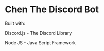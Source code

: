 # Chen The Discord Bot

Built with:

Discord.js - The Discord Library

Node JS - Java Script Framework
